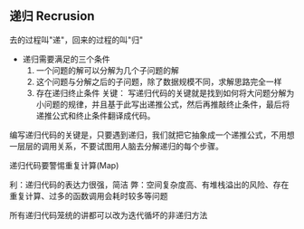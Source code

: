 ## 递归  Recrusion
  去的过程叫"递"，回来的过程的叫"归"
  - 递归需要满足的三个条件
    1. 一个问题的解可以分解为几个子问题的解
    2. 这个问题与分解之后的子问题，除了数据规模不同，求解思路完全一样
    3. 存在递归终止条件
  关键： 写递归代码的关键就是找到如何将大问题分解为小问题的规律，并且基于此写出递推公式，然后再推敲终止条件，最后将递推公式和终止条件翻译成代码。

  编写递归代码的关键是，只要遇到递归，我们就把它抽象成一个递推公式，不用想一层层的调用关系，不要试图用人脑去分解递归的每个步骤。

  递归代码要警惕重复计算(Map)
   
  利：递归代码的表达力很强，简洁
  弊：空间复杂度高、有堆栈溢出的风险、存在重复计算、过多的函数调用会耗时较多等问题

  所有递归代码笼统的讲都可以改为迭代循坏的非递归方法
